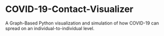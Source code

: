# COVID-19-Contact-Visualizer
A Graph-Based Python visualization and simulation of how COVID-19 can spread on an individual-to-individual level.
